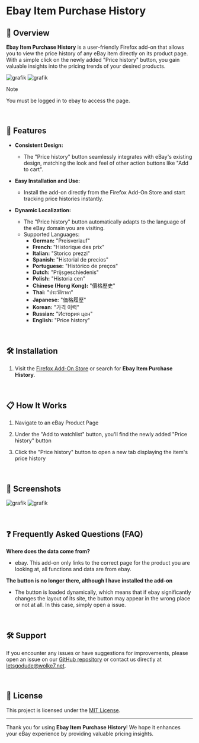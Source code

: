# Ebay Item Purchase History
## 📢 Overview

**Ebay Item Purchase History** is a user-friendly Firefox add-on that allows you to view the price history of any eBay item directly on its product page. With a simple click on the newly added "Price history" button, you gain valuable insights into the pricing trends of your desired products.

![grafik](https://github.com/user-attachments/assets/3ccaaeff-f847-46ad-9a42-3bacd9d1a465)
![grafik](https://github.com/user-attachments/assets/f42fddc4-b210-435c-9de1-c87c8fcae5c1)

> [!NOTE]
> You must be logged in to ebay to access the page.

&nbsp;
## 🚀 Features

- **Consistent Design:**
  - The "Price history" button seamlessly integrates with eBay's existing design, matching the look and feel of other action buttons like "Add to cart".

- **Easy Installation and Use:**
  - Install the add-on directly from the Firefox Add-On Store and start tracking price histories instantly.
 
- **Dynamic Localization:**
  - The "Price history" button automatically adapts to the language of the eBay domain you are visiting.
  - Supported Languages:
    - **German:** "Preisverlauf"
    - **French:** "Historique des prix"
    - **Italian:** "Storico prezzi"
    - **Spanish:** "Historial de precios"
    - **Portuguese:** "Histórico de preços"
    - **Dutch:** "Prijsgeschiedenis"
    - **Polish:** "Historia cen"
    - **Chinese (Hong Kong):** "價格歷史"
    - **Thai:** "ประวัติราคา"
    - **Japanese:** "価格履歴"
    - **Korean:** "가격 이력"
    - **Russian:** "История цен"
    - **English:** "Price history"

&nbsp;
## 🛠 Installation
1. Visit the [Firefox Add-On Store](https://addons.mozilla.org/de/firefox/addon/ebay-item-purchase-history) or search for **Ebay Item Purchase History**.
   
&nbsp;
## 📋 How It Works

1. Navigate to an eBay Product Page

2. Under the "Add to watchlist" button, you'll find the newly added "Price history" button

3. Click the "Price history" button to open a new tab displaying the item's price history

&nbsp;
## 📸 Screenshots
![grafik](https://github.com/user-attachments/assets/1b437e5f-4b8f-407f-bc21-0b4addaed520)
![grafik](https://github.com/user-attachments/assets/070235e4-9f10-43cf-a983-24b945cc69a2)

&nbsp;
## ❓ Frequently Asked Questions (FAQ)

**Where does the data come from?**

- ebay. This add-on only links to the correct page for the product you are looking at, all functions and data are from ebay.

**The button is no longer there, although I have installed the add-on**

- The button is loaded dynamically, which means that if ebay significantly changes the layout of its site, the button may appear in the wrong place or not at all. In this case, simply open a issue.

&nbsp;
## 🛠️ Support

If you encounter any issues or have suggestions for improvements, please open an issue on our [GitHub repository](https://github.com/LetsGoDude/Ebay-Artikel-Verkaufshistorie/issues) or contact us directly at [letsgodude@wolke7.net](mailto:letsgodude@wolke7.net).

&nbsp;
## 📄 License

This project is licensed under the [MIT License](LICENSE).

---

Thank you for using **Ebay Item Purchase History**! We hope it enhances your eBay experience by providing valuable pricing insights.
